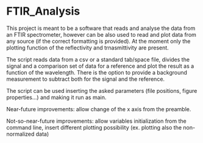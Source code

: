 # FTIR_Analysis

This project is meant to be a software that reads and analyse the data from an FTIR spectrometer, however can be also used to read and plot data from any source (if the correct formatting is provided).
At the moment only the plotting function of the reflectivity and trnasmittivity are present.

The script reads data from a csv or a standard tab/space file, divides the signal and a comparison set of data for a reference and plot the result as a function of the wavelength. There is the option to provide a background measurement to subtract both for the signal and the reference.

The script can be used inserting the asked parameters (file positions, figure properties...) and making it run as main.

Near-future improvements: allow change of the x axis from the preamble.

Not-so-near-future improvements: allow variables initialization from the command line, insert different plotting possibility (ex. plotting also the non-normalized data)

